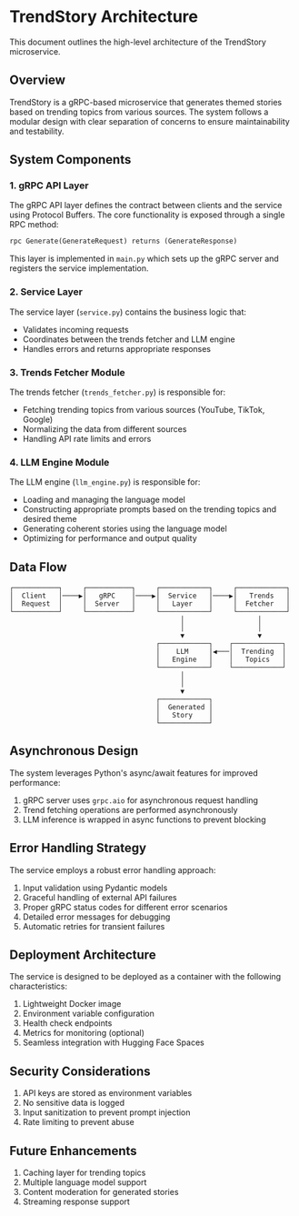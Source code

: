 # TrendStory Architecture

This document outlines the high-level architecture of the TrendStory microservice.

## Overview

TrendStory is a gRPC-based microservice that generates themed stories based on trending topics from various sources. The system follows a modular design with clear separation of concerns to ensure maintainability and testability.

## System Components

### 1. gRPC API Layer

The gRPC API layer defines the contract between clients and the service using Protocol Buffers. The core functionality is exposed through a single RPC method:

```protobuf
rpc Generate(GenerateRequest) returns (GenerateResponse)
```

This layer is implemented in `main.py` which sets up the gRPC server and registers the service implementation.

### 2. Service Layer

The service layer (`service.py`) contains the business logic that:
- Validates incoming requests
- Coordinates between the trends fetcher and LLM engine
- Handles errors and returns appropriate responses

### 3. Trends Fetcher Module

The trends fetcher (`trends_fetcher.py`) is responsible for:
- Fetching trending topics from various sources (YouTube, TikTok, Google)
- Normalizing the data from different sources
- Handling API rate limits and errors

### 4. LLM Engine Module

The LLM engine (`llm_engine.py`) is responsible for:
- Loading and managing the language model
- Constructing appropriate prompts based on the trending topics and desired theme
- Generating coherent stories using the language model
- Optimizing for performance and output quality

## Data Flow

```
┌───────────┐     ┌───────────┐     ┌────────────┐     ┌────────────┐
│  Client   │────▶│   gRPC    │────▶│  Service   │────▶│   Trends   │
│  Request  │     │  Server   │     │   Layer    │     │  Fetcher   │
└───────────┘     └───────────┘     └────────────┘     └────────────┘
                                          │                  │
                                          │                  │
                                          ▼                  ▼
                                    ┌────────────┐    ┌────────────┐
                                    │    LLM     │◀───│  Trending  │
                                    │   Engine   │    │   Topics   │
                                    └────────────┘    └────────────┘
                                          │
                                          │
                                          ▼
                                    ┌────────────┐
                                    │  Generated │
                                    │   Story    │
                                    └────────────┘
```

## Asynchronous Design

The system leverages Python's async/await features for improved performance:

1. gRPC server uses `grpc.aio` for asynchronous request handling
2. Trend fetching operations are performed asynchronously
3. LLM inference is wrapped in async functions to prevent blocking

## Error Handling Strategy

The service employs a robust error handling approach:

1. Input validation using Pydantic models
2. Graceful handling of external API failures
3. Proper gRPC status codes for different error scenarios
4. Detailed error messages for debugging
5. Automatic retries for transient failures

## Deployment Architecture

The service is designed to be deployed as a container with the following characteristics:

1. Lightweight Docker image
2. Environment variable configuration
3. Health check endpoints
4. Metrics for monitoring (optional)
5. Seamless integration with Hugging Face Spaces

## Security Considerations

1. API keys are stored as environment variables
2. No sensitive data is logged
3. Input sanitization to prevent prompt injection
4. Rate limiting to prevent abuse

## Future Enhancements

1. Caching layer for trending topics
2. Multiple language model support
3. Content moderation for generated stories
4. Streaming response support